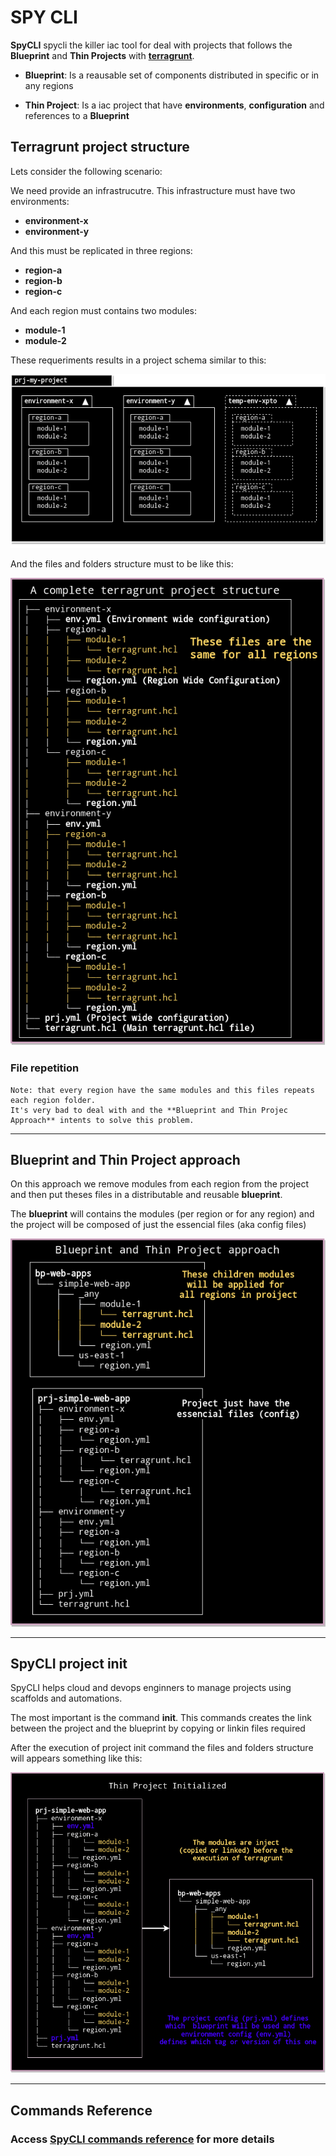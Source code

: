 # SPY CLI

**SpyCLI** spycli the killer iac tool for deal with projects that follows the **Blueprint** and **Thin Projects** with **[terragrunt](https://terragrunt.gruntwork.io/)**.

 - **Blueprint**: Is a reausable set of components distributed in specific or in any regions
 
 - **Thin Project**: Is a iac project that have **environments**, **configuration** and references to a **Blueprint**

## Terragrunt project structure

Lets consider the following scenario:

We need provide an infrastrucutre. This infrastructure must have two environments:
- **environment-x**
- **environment-y**

And this must be replicated in three regions:
- **region-a**
- **region-b**
- **region-c**

And each region must contains two modules:
- **module-1**
- **module-2**

These requeriments results in a project schema similar to this:

![Infrastructure](assets/img/tg-project-schema.png)

And the files and folders structure must to be like this:

![Infrastructure](assets/img/tg-project-repeat.png)

### File repetition
```
Note: that every region have the same modules and this files repeats each region folder.
It's very bad to deal with and the **Blueprint and Thin Projec Approach** intents to solve this problem.
```

---

## Blueprint and Thin Project approach

On this approach we remove modules from each region from the project and then put theses files in a distributable and reusable **blueprint**.

The **blueprint** will contains the modules (per region or for any region) and the project will be composed of just the essencial files (aka config files)

![Infrastructure](assets/img/bp-thin-project.png)

---

## SpyCLI project init

SpyCLI helps cloud and devops enginners to manage projects using scaffolds and automations.

The most important is the command **init**. This commands creates the link between the project and the blueprint by copying or linkin files required


After the execution of project init command the files and folders structure will appears something like this:

![Infrastructure](assets/img/tg-project-initialized.png)

---

## Commands Reference

### Access [SpyCLI commands reference](assets/docs/spycli.md) for more details
